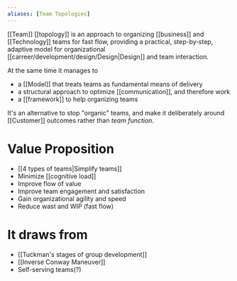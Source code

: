 ```yaml
---
aliases: [Team Topologies]
---
```


[[Team]] [[topology]] is an approach to organizing [[business]] and [[Technology]] teams for fast flow, providing a practical, step-by‑step, adaptive model for organizational [[carreer/development/design/Design|Design]] and team interaction.

At the same time it manages to

- a [[Model]] that treats teams as fundamental means of delivery
- a structural approach to optimize [[communication]], and therefore work
- a [[framework]] to help organizing teams

It's an alternative to stop "organic" teams, and make it deliberately around [[Customer]] outcomes rather than _team function_.

# Value Proposition

- [[4 types of teams|Simplify teams]]
- Minimize [[cognitive load]]
- Improve flow of value
- Improve team engagement and satisfaction
- Gain organizational agility and speed
- Reduce wast and WIP (fast flow)

# It draws from

- [[Tuckman's stages of group development]]
- [[Inverse Conway Maneuver]]
- Self-serving teams(?)
